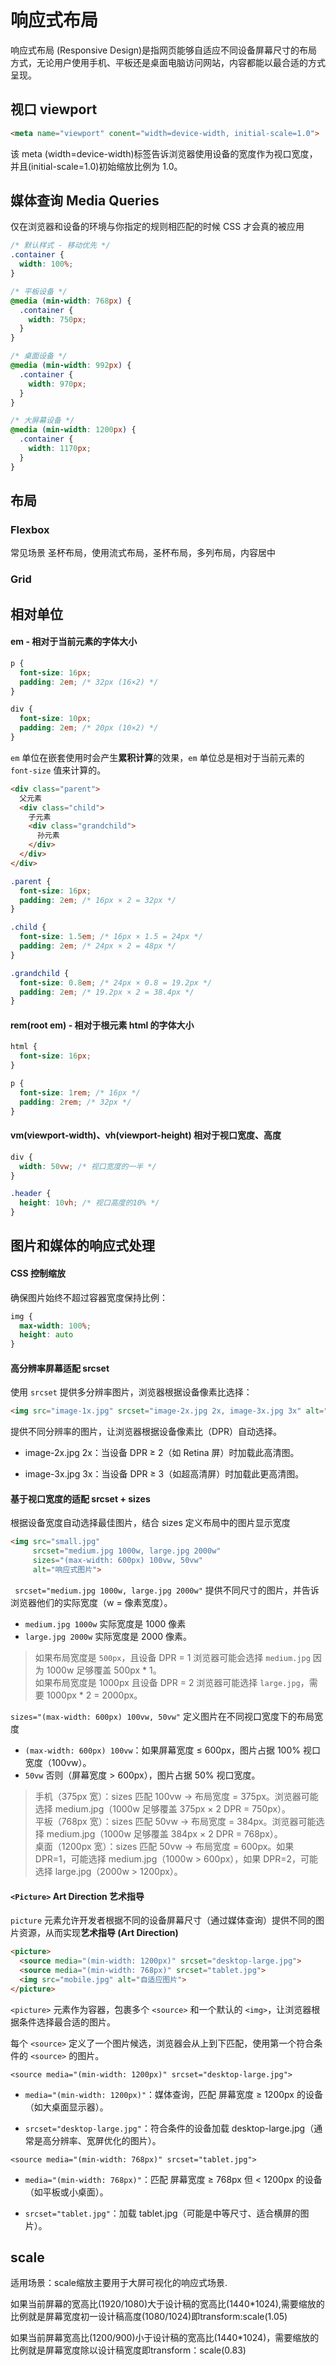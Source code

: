 # 响应式布局

响应式布局 (Responsive Design)是指网页能够自适应不同设备屏幕尺寸的布局方式，无论用户使用手机、平板还是桌面电脑访问网站，内容都能以最合适的方式呈现。

## 视口 viewport

```html
<meta name="viewport" conent="width=device-width, initial-scale=1.0">
```
该 meta (width=device-width)标签告诉浏览器使用设备的宽度作为视口宽度，并且(initial-scale=1.0)初始缩放比例为 1.0。

## 媒体查询 Media Queries

仅在浏览器和设备的环境与你指定的规则相匹配的时候 CSS 才会真的被应用

```css
/* 默认样式 - 移动优先 */
.container {
  width: 100%;
}

/* 平板设备 */
@media (min-width: 768px) {
  .container {
    width: 750px;
  }
}

/* 桌面设备 */
@media (min-width: 992px) {
  .container {
    width: 970px;
  }
}

/* 大屏幕设备 */
@media (min-width: 1200px) {
  .container {
    width: 1170px;
  }
}
```

## 布局 

### Flexbox
常见场景
圣杯布局，使用流式布局，圣杯布局，多列布局，内容居中
### Grid

## 相对单位

#### em - 相对于当前元素的字体大小

```css
p {
  font-size: 16px;
  padding: 2em; /* 32px (16×2) */
}

div {
  font-size: 10px;
  padding: 2em; /* 20px (10×2) */
}
```

`em` 单位在嵌套使用时会产生**累积计算**的效果，`em` 单位总是相对于当前元素的 `font-size` 值来计算的。

```html
<div class="parent">
  父元素
  <div class="child">
    子元素
    <div class="grandchild">
      孙元素
    </div>
  </div>
</div>
```

```css
.parent {
  font-size: 16px;
  padding: 2em; /* 16px × 2 = 32px */
}

.child {
  font-size: 1.5em; /* 16px × 1.5 = 24px */
  padding: 2em; /* 24px × 2 = 48px */
}

.grandchild {
  font-size: 0.8em; /* 24px × 0.8 = 19.2px */
  padding: 2em; /* 19.2px × 2 = 38.4px */
}
```


#### rem(root em) - 相对于根元素 html 的字体大小

```css
html {
  font-size: 16px;
}

p {
  font-size: 1rem; /* 16px */
  padding: 2rem; /* 32px */
}
```

#### vm(viewport-width)、vh(viewport-height) 相对于视口宽度、高度

```css
div {
  width: 50vw; /* 视口宽度的一半 */
}

.header {
  height: 10vh; /* 视口高度的10% */
}
```

## 图片和媒体的响应式处理

#### CSS 控制缩放

确保图片始终不超过容器宽度保持比例：

```css
img {
  max-width: 100%;
  height: auto
}
```

#### 高分辨率屏幕适配 srcset

使用 `srcset` 提供多分辨率图片，浏览器根据设备像素比选择：

```html
<img src="image-1x.jpg" srcset="image-2x.jpg 2x, image-3x.jpg 3x" alt="示例图片">
```
提供不同分辨率的图片，让浏览器根据设备像素比（DPR）自动选择。

- image-2x.jpg 2x：当设备 DPR ≥ 2（如 Retina 屏）时加载此高清图。

- image-3x.jpg 3x：当设备 DPR ≥ 3（如超高清屏）时加载此更高清图。

#### 基于视口宽度的适配 srcset + sizes

根据设备宽度自动选择最佳图片，结合 sizes 定义布局中的图片显示宽度

```html
<img src="small.jpg"
     srcset="medium.jpg 1000w, large.jpg 2000w"
     sizes="(max-width: 600px) 100vw, 50vw"
     alt="响应式图片">
```
` srcset="medium.jpg 1000w, large.jpg 2000w"` 提供不同尺寸的图片，并告诉浏览器他们的实际宽度（w = 像素宽度）。

- `medium.jpg 1000w` 实际宽度是 1000 像素
- `large.jpg 2000w` 实际宽度是 2000 像素。

> 如果布局宽度是 `500px`，且设备 DPR = 1 浏览器可能会选择 `medium.jpg` 因为 1000w 足够覆盖 500px * 1。  
> 如果布局宽度是 1000px 且设备 DPR = 2 浏览器可能选择 `large.jpg`，需要 1000px * 2 = 2000px。

`sizes="(max-width: 600px) 100vw, 50vw"` 定义图片在不同视口宽度下的布局宽度

- `(max-width: 600px) 100vw`：如果屏幕宽度 ≤ 600px，图片占据 100% 视口宽度（100vw）。
- `50vw` 否则（屏幕宽度 > 600px），图片占据 50% 视口宽度。

> 手机（375px 宽）：sizes 匹配 100vw → 布局宽度 = 375px。浏览器可能选择 medium.jpg（1000w 足够覆盖 375px × 2 DPR = 750px）。  
> 平板（768px 宽）：sizes 匹配 50vw → 布局宽度 = 384px。浏览器可能选择 medium.jpg（1000w 足够覆盖 384px × 2 DPR = 768px）。  
> 桌面（1200px 宽）：sizes 匹配 50vw → 布局宽度 = 600px。如果 DPR=1，可能选择 medium.jpg（1000w > 600px），如果 DPR=2，可能选择 large.jpg（2000w > 1200px）。 

#### `<Picture>` Art Direction 艺术指导

`picture` 元素允许开发者根据不同的设备屏幕尺寸（通过媒体查询）提供不同的图片资源，从而实现**艺术指导 (Art Direction)**

```html
<picture>
  <source media="(min-width: 1200px)" srcset="desktop-large.jpg">
  <source media="(min-width: 768px)" srcset="tablet.jpg">
  <img src="mobile.jpg" alt="自适应图片">
</picture>
```

`<picture>` 元素作为容器，包裹多个 `<source>` 和一个默认的 `<img>`，让浏览器根据条件选择最合适的图片。

每个 `<source>` 定义了一个图片候选，浏览器会从上到下匹配，使用第一个符合条件的 `<source>` 的图片。

`<source media="(min-width: 1200px)" srcset="desktop-large.jpg">`

- `media="(min-width: 1200px)"`：媒体查询，匹配 屏幕宽度 ≥ 1200px 的设备（如大桌面显示器）。

- `srcset="desktop-large.jpg"`：符合条件的设备加载 desktop-large.jpg（通常是高分辨率、宽屏优化的图片）。

`<source media="(min-width: 768px)" srcset="tablet.jpg">`

- `media="(min-width: 768px)"`：匹配 屏幕宽度 ≥ 768px 但 < 1200px 的设备（如平板或小桌面）。

- `srcset="tablet.jpg"`：加载 tablet.jpg（可能是中等尺寸、适合横屏的图片）。

## scale 
 适用场景：scale缩放主要用于大屏可视化的响应式场景.

如果当前屏幕的宽高比(1920/1080)大于设计稿的宽高比(1440*1024),需要缩放的比例就是屏幕宽度初一设计稿高度(1080/1024)即transform:scale(1.05)

如果当前屏幕宽高比(1200/900)小于设计稿的宽高比(1440*1024)，需要缩放的比例就是屏幕宽度除以设计稿宽度即transform：scale(0.83)







